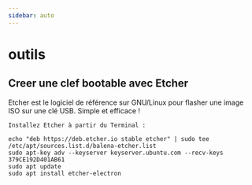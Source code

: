 ```yaml
---
sidebar: auto
---
```

# outils


## Creer une clef bootable avec Etcher

Etcher est le logiciel de référence sur GNU/Linux pour flasher une image ISO sur une clé USB. Simple et efficace  !

    Installez Etcher à partir du Terminal :

````
echo "deb https://deb.etcher.io stable etcher" | sudo tee /etc/apt/sources.list.d/balena-etcher.list
sudo apt-key adv --keyserver keyserver.ubuntu.com --recv-keys 379CE192D401AB61
sudo apt update
sudo apt install etcher-electron

````

